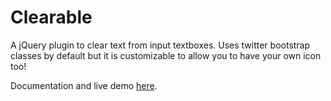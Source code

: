 Clearable
=========

A jQuery plugin to clear text from input textboxes. 
Uses twitter bootstrap classes by default but it is customizable to allow you to have your own icon too!

Documentation and live demo [here](http://www.webrunapps.com/web-goodies/clearable.html).

